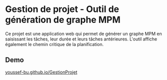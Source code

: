 # Gestion de projet - Outil de génération de graphe MPM
Ce projet est une application web qui permet de générer un graphe MPM en saisissant les tâches, leur durée et leurs tâches antérieures. L'outil affiche également le chemin critique de la planification.
## Demo 
[youssef-bu.github.io/GestionProjet](https://youssef-bu.github.io/GestionProjet/)
